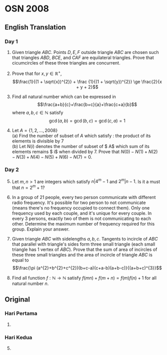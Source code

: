# OSN 2008

## English Translation

### Day 1

1. Given triangle $ABC$. Points $D,E,F$ outside triangle $ABC$ are chosen such that triangles $ABD$, $BCE$, and $CAF$ are equilateral triangles. Prove that cicumcircles of these three triangles are concurrent.

2. Prove that for $x,y\in\mathbb{R^+}$,
$$\frac{1}{(1 + \sqrt{x})^{2}} + \frac {1}{(1 + \sqrt{y})^{2}} \ge \frac{2}{x + y + 2}$$

3. Find all natural number which can be expressed in
$$\frac{a+b}{c}+\frac{b+c}{a}+\frac{c+a}{b}$$
where $a,b,c\in \mathbb{N}$ satisfy
$$\gcd(a,b)=\gcd(b,c)=\gcd(c,a)=1$$

4. Let $A = \{1,2,\ldots,2008\}$  
(a) Find the number of subset of $A$ which satisfy : the product of its elements is divisible by 7  
(b) Let $N(i)$ denotes the number of subset of $ A$ which sum of its elements remains $ i$ when divided by 7. Prove that $N(0) - N(1) + N(2) - N(3) + N(4) - N(5) + N(6)-N(7) = 0$.  

### Day 2

5. Let $m,n > 1$ are integers which satisfy $n|4^m - 1$ and $2^m|n - 1$. Is it a must that $n = 2^{m} + 1$?

6. In a group of 21 people, every two person communicate with different radio frequency. It's possible for two person to not communicate (means there's no frequency occupied to connect them). Only one frequency used by each couple, and it's unique for every couple. In every 3 persons, exactly two of them is not communicating to each other. Determine the maximum number of frequency required for this group. Explain your answer.

7. Given triangle $ABC$ with sidelengths $a,b,c$. Tangents to incircle of $ABC$ that parallel with triangle's sides form three small triangle (each small triangle has 1 vertex of $ABC$). Prove that the sum of area of incircles of these three small triangles and the area of incircle of triangle $ABC$ is equal to
$$\frac{\pi (a^{2}+b^{2}+c^{2})(b+c-a)(c+a-b)(a+b-c)}{(a+b+c)^{3}}$$

8. Find all function $f:\mathbb{N}\rightarrow\mathbb{N}$ satisfy $f(mn)+f(m+n)=f(m)f(n)+1$ for all natural number $n$.

## Original

### Hari Pertama

1.

### Hari Kedua

5. 
